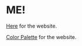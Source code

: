 # ME!

[Here](https://caestrada.github.io) for the website.

[Color Palette](https://colorhunt.co/palette/196018) for the website.
